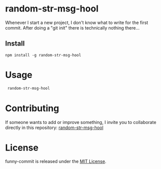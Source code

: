 # random-str-msg-hool 

Whenever I start a new project, I don't know what to write for the first commit. After doing a "git init" there is technically nothing there...

## Install

```npm
npm install -g random-str-msg-hool
```

# Usage

```bash
 random-str-msg-hool
```

# Contributing

If someone wants to add or improve something, I invite you to collaborate directly in this repository: [random-str-msg-hool](https://github.com/oscarlondono/random-str-msg-hool)

# License

funny-commit is released under the [MIT License](https://opensource.org/licenses/MIT).